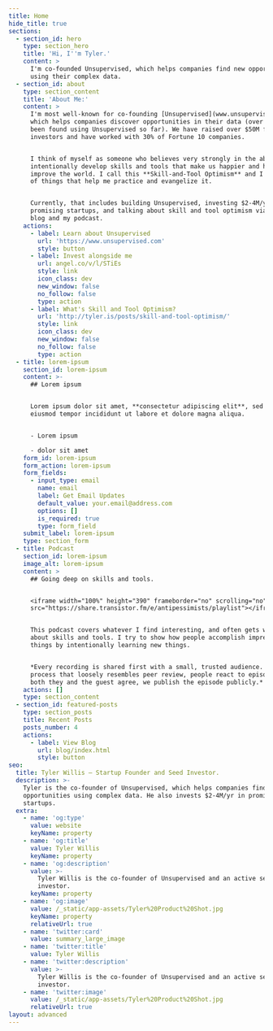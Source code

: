 ```yaml
---
title: Home
hide_title: true
sections:
  - section_id: hero
    type: section_hero
    title: 'Hi, I''m Tyler.'
    content: >
      I'm co-founded Unsupervised, which helps companies find new opportunities
      using their complex data.
  - section_id: about
    type: section_content
    title: 'About Me:'
    content: >
      I'm most well-known for co-founding [Unsupervised](www.unsupervised.com),
      which helps companies discover opportunities in their data (over $60M has
      been found using Unsupervised so far). We have raised over $50M from top
      investors and have worked with 30% of Fortune 10 companies.


      I think of myself as someone who believes very strongly in the ability to
      intentionally develop skills and tools that make us happier and help
      improve the world. I call this **Skill-and-Tool Optimism** and I do a lot
      of things that help me practice and evangelize it.


      Currently, that includes building Unsupervised, investing $2-4M/yr in
      promising startups, and talking about skill and tool optimism via this
      blog and my podcast.
    actions:
      - label: Learn about Unsupervised
        url: 'https://www.unsupervised.com'
        style: button
      - label: Invest alongside me
        url: angel.co/v/l/STiEs
        style: link
        icon_class: dev
        new_window: false
        no_follow: false
        type: action
      - label: What's Skill and Tool Optimism?
        url: 'http://tyler.is/posts/skill-and-tool-optimism/'
        style: link
        icon_class: dev
        new_window: false
        no_follow: false
        type: action
  - title: lorem-ipsum
    section_id: lorem-ipsum
    content: >-
      ## Lorem ipsum


      Lorem ipsum dolor sit amet, **consectetur adipiscing elit**, sed do
      eiusmod tempor incididunt ut labore et dolore magna aliqua.


      - Lorem ipsum

      - dolor sit amet
    form_id: lorem-ipsum
    form_action: lorem-ipsum
    form_fields:
      - input_type: email
        name: email
        label: Get Email Updates
        default_value: your.email@address.com
        options: []
        is_required: true
        type: form_field
    submit_label: lorem-ipsum
    type: section_form
  - title: Podcast
    section_id: lorem-ipsum
    image_alt: lorem-ipsum
    content: >
      ## Going deep on skills and tools.


      <iframe width="100%" height="390" frameborder="no" scrolling="no" seamless
      src="https://share.transistor.fm/e/antipessimists/playlist"></iframe>


      This podcast covers whatever I find interesting, and often gets wonky
      about skills and tools. I try to show how people accomplish impressive
      things by intentionally learning new things.


      *Every recording is shared first with a small, trusted audience. In a
      process that loosely resembles peer review, people react to episodes. When
      both they and the guest agree, we publish the episode publicly.*
    actions: []
    type: section_content
  - section_id: featured-posts
    type: section_posts
    title: Recent Posts
    posts_number: 4
    actions:
      - label: View Blog
        url: blog/index.html
        style: button
seo:
  title: Tyler Willis — Startup Founder and Seed Investor.
  description: >-
    Tyler is the co-founder of Unsupervised, which helps companies find new
    opportunities using complex data. He also invests $2-4M/yr in promising
    startups.
  extra:
    - name: 'og:type'
      value: website
      keyName: property
    - name: 'og:title'
      value: Tyler Willis
      keyName: property
    - name: 'og:description'
      value: >-
        Tyler Willis is the co-founder of Unsupervised and an active seed
        investor.
      keyName: property
    - name: 'og:image'
      value: /_static/app-assets/Tyler%20Product%20Shot.jpg
      keyName: property
      relativeUrl: true
    - name: 'twitter:card'
      value: summary_large_image
    - name: 'twitter:title'
      value: Tyler Willis
    - name: 'twitter:description'
      value: >-
        Tyler Willis is the co-founder of Unsupervised and an active seed
        investor.
    - name: 'twitter:image'
      value: /_static/app-assets/Tyler%20Product%20Shot.jpg
      relativeUrl: true
layout: advanced
---
```

